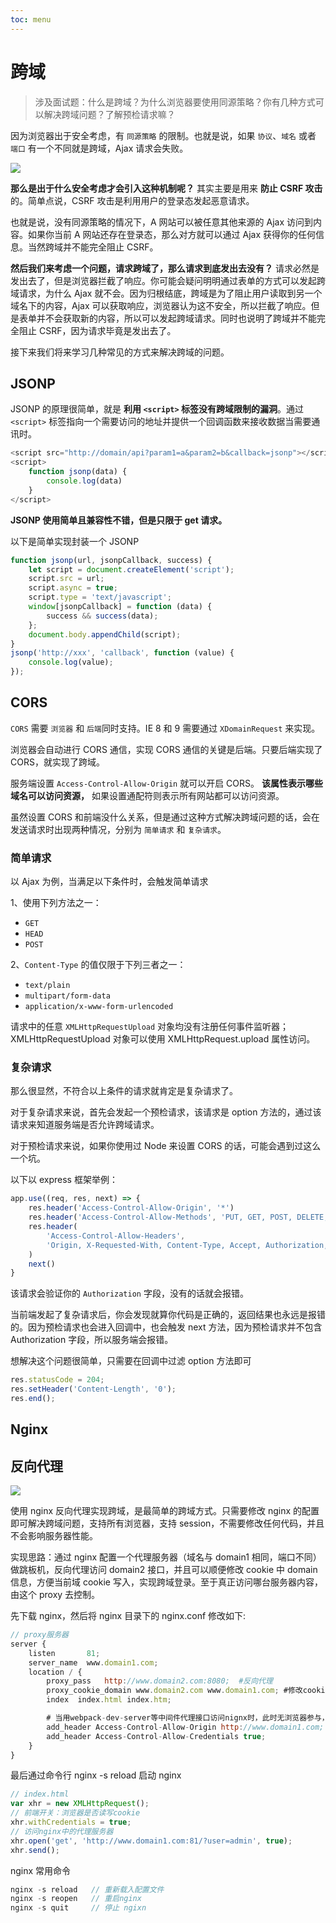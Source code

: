 ```yaml
---
toc: menu
---
```


# 跨域

> 涉及面试题：什么是跨域？为什么浏览器要使用同源策略？你有几种方式可以解决跨域问题？了解预检请求嘛？

因为浏览器出于安全考虑，有 `同源策略` 的限制。也就是说，如果 `协议`、`域名` 或者 `端口` 有一个不同就是跨域，Ajax 请求会失败。

![](https://gimg2.baidu.com/image_search/src=http%3A%2F%2Fwww.jqhtml.com%2Fwp-content%2Fuploads%2F2020%2F6%2FBfYJNz.jpg&refer=http%3A%2F%2Fwww.jqhtml.com&app=2002&size=f9999,10000&q=a80&n=0&g=0n&fmt=jpeg?sec=1620959483&t=37ef5a15b35fa5754579d4fc3d1c3355)

**那么是出于什么安全考虑才会引入这种机制呢？** 其实主要是用来 **防止 CSRF 攻击**的。简单点说，CSRF 攻击是利用用户的登录态发起恶意请求。

也就是说，没有同源策略的情况下，A 网站可以被任意其他来源的 Ajax 访问到内容。如果你当前 A 网站还存在登录态，那么对方就可以通过 Ajax 获得你的任何信息。当然跨域并不能完全阻止 CSRF。

**然后我们来考虑一个问题，请求跨域了，那么请求到底发出去没有？** 请求必然是发出去了，但是浏览器拦截了响应。你可能会疑问明明通过表单的方式可以发起跨域请求，为什么 Ajax 就不会。因为归根结底，跨域是为了阻止用户读取到另一个域名下的内容，Ajax 可以获取响应，浏览器认为这不安全，所以拦截了响应。但是表单并不会获取新的内容，所以可以发起跨域请求。同时也说明了跨域并不能完全阻止 CSRF，因为请求毕竟是发出去了。

接下来我们将来学习几种常见的方式来解决跨域的问题。

## JSONP

JSONP 的原理很简单，就是 **利用 `<script>` 标签没有跨域限制的漏洞**。通过 `<script>` 标签指向一个需要访问的地址并提供一个回调函数来接收数据当需要通讯时。

```js
<script src="http://domain/api?param1=a&param2=b&callback=jsonp"></script>
<script>
    function jsonp(data) {
    	console.log(data)
	}
</script>
```

**JSONP 使用简单且兼容性不错，但是只限于 get 请求。**

以下是简单实现封装一个 JSONP

```js
function jsonp(url, jsonpCallback, success) {
    let script = document.createElement('script');
    script.src = url;
    script.async = true;
    script.type = 'text/javascript';
    window[jsonpCallback] = function (data) {
        success && success(data);
    };
    document.body.appendChild(script);
}
jsonp('http://xxx', 'callback', function (value) {
    console.log(value);
});
```

## CORS

`CORS` 需要 `浏览器` 和 `后端`同时支持。IE 8 和 9 需要通过 `XDomainRequest` 来实现。

浏览器会自动进行 CORS 通信，实现 CORS 通信的关键是后端。只要后端实现了 CORS，就实现了跨域。

服务端设置 `Access-Control-Allow-Origin` 就可以开启 CORS。 **该属性表示哪些域名可以访问资源，** 如果设置通配符则表示所有网站都可以访问资源。

虽然设置 CORS 和前端没什么关系，但是通过这种方式解决跨域问题的话，会在发送请求时出现两种情况，分别为 `简单请求` 和 `复杂请求`。

### 简单请求

以 Ajax 为例，当满足以下条件时，会触发简单请求

1、使用下列方法之一：

-   `GET`
-   `HEAD`
-   `POST`

2、`Content-Type` 的值仅限于下列三者之一：

-   `text/plain`
-   `multipart/form-data`
-   `application/x-www-form-urlencoded`

请求中的任意 `XMLHttpRequestUpload` 对象均没有注册任何事件监听器； XMLHttpRequestUpload 对象可以使用 XMLHttpRequest.upload 属性访问。

### 复杂请求

那么很显然，不符合以上条件的请求就肯定是复杂请求了。

对于复杂请求来说，首先会发起一个预检请求，该请求是 option 方法的，通过该请求来知道服务端是否允许跨域请求。

对于预检请求来说，如果你使用过 Node 来设置 CORS 的话，可能会遇到过这么一个坑。

以下以 express 框架举例：

```js
app.use((req, res, next) => {
    res.header('Access-Control-Allow-Origin', '*')
    res.header('Access-Control-Allow-Methods', 'PUT, GET, POST, DELETE, OPTIONS')
    res.header(
        'Access-Control-Allow-Headers',
        'Origin, X-Requested-With, Content-Type, Accept, Authorization, Access-Control-Allow-Credentials'
    )
    next()
}
```

该请求会验证你的 `Authorization` 字段，没有的话就会报错。

当前端发起了复杂请求后，你会发现就算你代码是正确的，返回结果也永远是报错的。因为预检请求也会进入回调中，也会触发 next 方法，因为预检请求并不包含 Authorization 字段，所以服务端会报错。

想解决这个问题很简单，只需要在回调中过滤 option 方法即可

```js
res.statusCode = 204;
res.setHeader('Content-Length', '0');
res.end();
```

## Nginx

## 反向代理

![](https://user-gold-cdn.xitu.io/2018/9/27/1661ac31c192d22f?imageView2/0/w/1280/h/960/format/webp/ignore-error/1)

使用 nginx 反向代理实现跨域，是最简单的跨域方式。只需要修改 nginx 的配置即可解决跨域问题，支持所有浏览器，支持 session，不需要修改任何代码，并且不会影响服务器性能。

实现思路：通过 nginx 配置一个代理服务器（域名与 domain1 相同，端口不同）做跳板机，反向代理访问 domain2 接口，并且可以顺便修改 cookie 中 domain 信息，方便当前域 cookie 写入，实现跨域登录。至于真正访问哪台服务器内容，由这个 proxy 去控制。

先下载 nginx，然后将 nginx 目录下的 nginx.conf 修改如下:

```js
// proxy服务器
server {
    listen       81;
    server_name  www.domain1.com;
    location / {
        proxy_pass   http://www.domain2.com:8080;  #反向代理
        proxy_cookie_domain www.domain2.com www.domain1.com; #修改cookie里域名
        index  index.html index.htm;

        # 当用webpack-dev-server等中间件代理接口访问nignx时，此时无浏览器参与，故没有同源限制，下面的跨域配置可不启用
        add_header Access-Control-Allow-Origin http://www.domain1.com;  #当前端只跨域不带cookie时，可为*
        add_header Access-Control-Allow-Credentials true;
    }
}
```

最后通过命令行 nginx -s reload 启动 nginx

```js
// index.html
var xhr = new XMLHttpRequest();
// 前端开关：浏览器是否读写cookie
xhr.withCredentials = true;
// 访问nginx中的代理服务器
xhr.open('get', 'http://www.domain1.com:81/?user=admin', true);
xhr.send();
```

nginx 常用命令

```js
nginx -s reload   // 重新载入配置文件
nginx -s reopen   // 重启nginx
nginx -s quit     // 停止 ngixn
```
